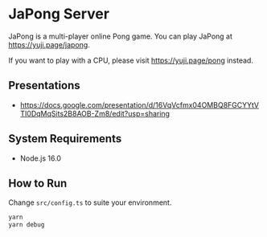# JaPong Server

JaPong is a multi-player online Pong game. You can play JaPong at https://yuji.page/japong.

If you want to play with a CPU, please visit https://yuji.page/pong instead.

## Presentations

- https://docs.google.com/presentation/d/16VqVcfmx04OMBQ8FGCYYtVTI0DqMqSits2B8AOB-Zm8/edit?usp=sharing

## System Requirements

- Node.js 16.0

## How to Run

Change `src/config.ts` to suite your environment.

```zsh
yarn
yarn debug
```
